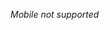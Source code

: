 <style>
  .gametitles-fallback { display: none }

  @media screen and (max-width: 1000px) {
      .gametitles-fallback { display: block }
      .gametitles { display: none }
  }
</style>

<p class="gametitles-fallback"><i>Mobile not supported</i></p>

<table class="gametitles">
  <thead>
    <tr>
      <th>Type</th>
      <th>Game</th>
      <th>Genre</th>
      <th>Studio</th>
      <th>Technology</th>
      <th>Position/work</th>
    </tr>
  </thead>
  <tbody>
    <tr>
      <td>AA</td>
      <td><i>NDA</i></td>
      <td>Survival/PvP</td>
      <td><i>NDA</i></td>
      <td>UE5</td>
      <td>Game client AI bot engineer</td>
    </tr>
    <tr>
      <td>AAA</td>
      <td><i>NDA</i></td>
      <td><i>NDA</i></td>
      <td><i>NDA</i></td>
      <td><i>NDA</i></td>
      <td>Technical lead</td>
    </tr>
    <tr>
      <td>Indie</td>
      <td>Project Dual</td>
      <td>Platformer</td>
      <td>Companion Group</td>
      <td>UE5</td>
      <td>Lead developer prototype</td>
    </tr>
    <tr>
      <td>AAA</td>
      <td><i>Unannounced</i></td>
      <td>PvP/PvE</td>
      <td>Amazon Games</td>
      <td>UE5, C++, .NET</td>
      <td>Game backend engineer</td>
    </tr>
    <tr>
      <td>AA</td>
      <td>VAIL VR</td>
      <td>VR FPS</td>
      <td>AEXLAB, Meta</td>
      <td>UE4/5, C++</td>
      <td>Online Client Engineer</td>
    </tr>
    <tr>
      <td>AA</td>
      <td>Several</td>
      <td>Casual</td>
      <td>Coolgames</td>
      <td>Nakama/HTML5</td>
      <td>Data migration engineer</td>
    </tr>
  </tbody>
</table>
